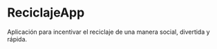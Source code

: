 ReciclajeApp
============

Aplicación para incentivar el reciclaje de una manera social, divertida y rápida.